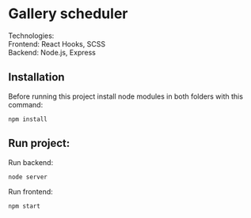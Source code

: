 # Gallery scheduler

Technologies:\
Frontend: React Hooks, SCSS\
Backend: Node.js, Express

## Installation

Before running this project install node modules in both folders with this command:

```
npm install
```

## Run project:
Run backend:
```
node server
```
Run frontend:
```
npm start
```
